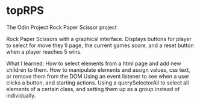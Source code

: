 # topRPS

The Odin Project Rock Paper Scissor project

Rock Paper Scissors with a graphical interface.
Displays buttons for player to select for move they'll page,
the current games score, and a reset button when a player reaches 5
wins.

What I learned:
How to select elements from a html page and add new children to them.
How to manipulate elements and assign values, css text, or remove them from the DOM
Using an event listener to see when a user clicks a button, and starting actions.
Using a querySelectorAll to select all elements of a certain class, and setting them up as a group instead of individually.
